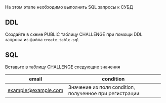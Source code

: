 На этом этапе необходимо выполнить SQL запросы к СУБД

## DDL

Создайте в схеме PUBLIC таблицу CHALLENGE при помощи DDL запроса из
файла `create_table.sql`

## SQL

Вставьте в таблицу CHALLENGE следующие значения

| email                | condition     |
| -------------------- | ------------- |
| example@example.com  | Значение из поля condition, полученное при регистрации   |
